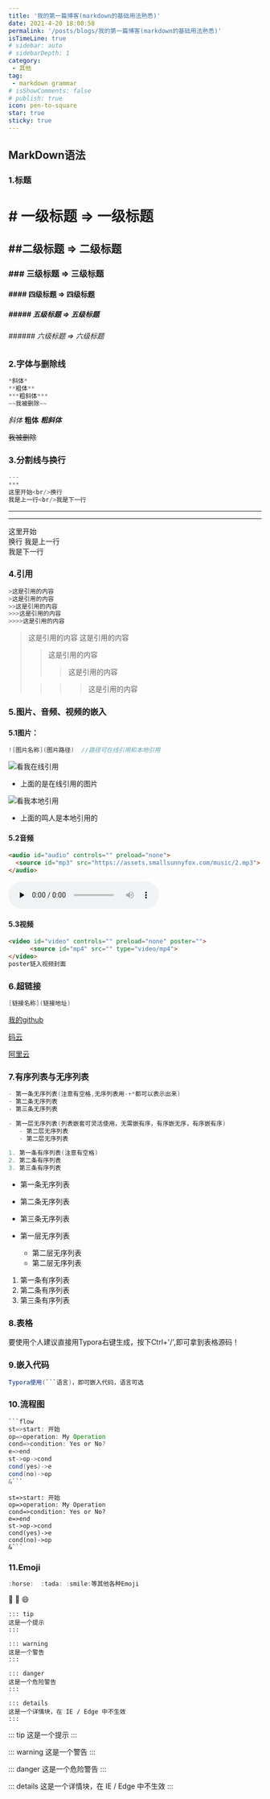 ```yaml
---
title: '我的第一篇博客(markdown的基础用法熟悉)'
date: 2021-4-20 18:00:58
permalink: '/posts/blogs/我的第一篇博客(markdown的基础用法熟悉)'
isTimeLine: true
# sidebar: auto
# sidebarDepth: 1
category:
 - 其他
tag:
 - markdown grammar
# isShowComments: false
# publish: true
icon: pen-to-square
star: true
sticky: true
---
```

## MarkDown语法

### 1.标题

# \# 一级标题 => 一级标题

## \##二级标题 => 二级标题

### \### 三级标题 => 三级标题

#### \#### 四级标题 => 四级标题

##### \##### 五级标题 => 五级标题

###### \###### 六级标题 => 六级标题

### 2.字体与删除线

```java
*斜体*
**粗体**
***粗斜体***
~~我被删除~~
```

*斜体*
**粗体**
***粗斜体***

~~我被删除~~

### 3.分割线与换行

```java
---
***
这里开始<br/>换行
我是上一行<br/>我是下一行
```

---

***

这里开始<br/>换行
我是上一行<br/>我是下一行

### 4.引用

```java
>这是引用的内容
>这是引用的内容
>>这是引用的内容
>>>这是引用的内容
>>>>这是引用的内容
```

>这是引用的内容
>这是引用的内容
>>这是引用的内容
>>
>>>这是引用的内容
>
>>>>这是引用的内容

### 5.图片、音频、视频的嵌入

#### 5.1图片：

```java
![图片名称](图片路径)  //路径可在线引用和本地引用
```

![看我在线引用](https://ss2.bdstatic.com/70cFvnSh_Q1YnxGkpoWK1HF6hhy/it/u=829001561,3501283555&fm=26&gp=0.jpg)

- 上面的是在线引用的图片

![看我本地引用](/naruto.jpg)

- 上面的鸣人是本地引用的

#### 5.2音频

```html
<audio id="audio" controls="" preload="none">
  <source id="mp3" src="https://assets.smallsunnyfox.com/music/2.mp3">
</audio>
```

<audio id="audio" controls="" preload="none">
  <source id="mp3" src="https://assets.smallsunnyfox.com/music/2.mp3">
</audio>

#### 5.3视频

```html
<video id="video" controls="" preload="none" poster="">
      <source id="mp4" src="" type="video/mp4">
</video>
poster链入视频封面
```

### 6.超链接

```java
[链接名称](链接地址)
```

[我的github](https://github.com/jinfazhu-mygit)

[码云](https://gitee.com/)

[阿里云](https://aliyun.com/)

### 7.有序列表与无序列表

```java
- 第一条无序列表(注意有空格,无序列表用-+*都可以表示出来)
- 第二条无序列表
- 第三条无序列表

- 第一层无序列表(列表嵌套可灵活使用，无需嵌有序，有序嵌无序，有序嵌有序)
   - 第二层无序列表
   - 第二层无序列表

1. 第一条有序列表(注意有空格)
2. 第二条有序列表
3. 第三条有序列表
```

- 第一条无序列表
- 第二条无序列表
- 第三条无序列表



- 第一层无序列表
   - 第二层无序列表
   - 第二层无序列表



1. 第一条有序列表
2. 第二条有序列表
3. 第三条有序列表

### 8.表格

要使用个人建议直接用Typora右键生成，按下Ctrl+'/',即可拿到表格源码！

### 9.嵌入代码

```java
Typora使用(```语言)，即可嵌入代码，语言可选
```



### 10.流程图

```java
​```flow
st=>start: 开始
op=>operation: My Operation
cond=>condition: Yes or No?
e=>end
st->op->cond
cond(yes)->e
cond(no)->op
&```
```

```flow
st=>start: 开始
op=>operation: My Operation
cond=>condition: Yes or No?
e=>end
st->op->cond
cond(yes)->e
cond(no)->op
&```
```

### 11.Emoji

```java
:horse:  :tada: :smile:等其他各种Emoji
```

:horse:   :tada: :smile:


```other
::: tip
这是一个提示
:::

::: warning
这是一个警告
:::

::: danger
这是一个危险警告
:::

::: details
这是一个详情块，在 IE / Edge 中不生效
:::
```

::: tip
这是一个提示
:::

::: warning
这是一个警告
:::

::: danger
这是一个危险警告
:::

::: details
这是一个详情块，在 IE / Edge 中不生效
:::

